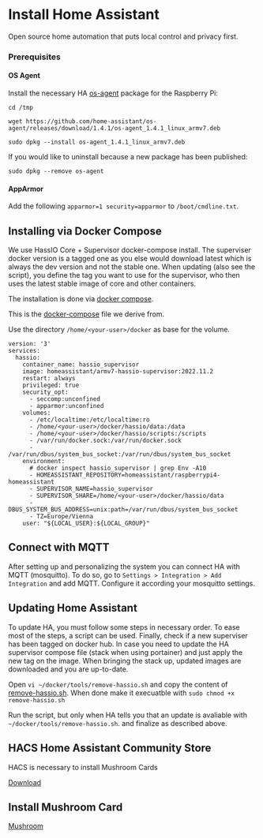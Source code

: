 # Install Home Assistant

Open source home automation that puts local control and privacy first.

### Prerequisites

#### OS Agent

Install the necessary HA [os-agent](https://github.com/home-assistant/os-agent#agent-for-home-assistant-os) package for the Raspberry Pi: 

```
cd /tmp

wget https://github.com/home-assistant/os-agent/releases/download/1.4.1/os-agent_1.4.1_linux_armv7.deb

sudo dpkg --install os-agent_1.4.1_linux_armv7.deb
```
If you would like to uninstall because a new package has been published:
```
sudo dpkg --remove os-agent
```

#### AppArmor

Add the following `apparmor=1 security=apparmor` to `/boot/cmdline.txt`.

## Installing via Docker Compose

We use HassIO Core + Supervisor docker-compose install. The superviser docker version is a tagged one as you else would download latest which is always the dev version and not the stable one. When updating (also see the script), you define the tag you want to use for the supervisor, who then uses the latest stable image of core and other containers.

The installation is done via [docker compose](https://www.home-assistant.io/installation/alternative/#docker-compose).

This is the [docker-compose](https://github.com/postlund/hassio-compose/blob/master/docker-compose.yaml) file we derive from.

Use the directory `/home/<your-user>/docker` as base for the volume.

```
version: '3'
services:
  hassio:
    container_name: hassio_supervisor
    image: homeassistant/armv7-hassio-supervisor:2022.11.2
    restart: always
    privileged: true
    security_opt:
      - seccomp:unconfined
      - apparmor:unconfined
    volumes:
      - /etc/localtime:/etc/localtime:ro
      - /home/<your-user>/docker/hassio/data:/data
      - /home/<your-user>/docker/hassio/scripts:/scripts
      - /var/run/docker.sock:/var/run/docker.sock
      - /var/run/dbus/system_bus_socket:/var/run/dbus/system_bus_socket
    environment:
      # docker inspect hassio_supervisor | grep Env -A10
      - HOMEASSISTANT_REPOSITORY=homeassistant/raspberrypi4-homeassistant
      - SUPERVISOR_NAME=hassio_supervisor
      - SUPERVISOR_SHARE=/home/<your-user>/docker/hassio/data
      - DBUS_SYSTEM_BUS_ADDRESS=unix:path=/var/run/dbus/system_bus_socket
      - TZ=Europe/Vienna
    user: "${LOCAL_USER}:${LOCAL_GROUP}"
```

## Connect with MQTT

After setting up and personalizing the system you can connect HA with MQTT (mosquitto). To do so, go to `Settings > Integration > Add Integration` and add MQTT. Configure it according your mosquitto settings.

## Updating Home Assistant

To update HA, you must follow some steps in necessary order. To ease most of the steps, a script can be used. Finally, check if a new superviser has been tagged on docker hub. In case you need to update the HA supervisor compose file (stack when using portainer) and just apply the new tag on the image. When bringing the stack up, updated images are downloaded and you are up-to-date.

Open `vi ~/docker/tools/remove-hassio.sh` and copy the content of [remove-hassio.sh](../scripts/remove-hassio.sh). When done make it execuatble with `sudo chmod +x remove-hassio.sh`

Run the script, but only when HA tells you that an update is avaliable with `~/docker/tools/remove-hassio.sh`. and finalize as described above.

## HACS Home Assistant Community Store

HACS is necessary to install Mushroom Cards

[Download](https://hacs.xyz/docs/setup/download)

## Install Mushroom Card

[Mushroom](https://github.com/piitaya/lovelace-mushroom#installation)
